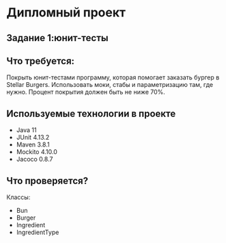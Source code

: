# Дипломный проект
## Задание 1:юнит-тесты

## Что требуется:
Покрыть юнит-тестами программу, которая помогает заказать бургер в Stellar Burgers.
Использовать моки, стабы и параметризацию там, где нужно.
Процент покрытия должен быть не ниже 70%.

## Используемые технологии в проекте
* Java 11
* JUnit 4.13.2
* Maven 3.8.1
* Mockito 4.10.0
* Jacoco 0.8.7

## Что проверяется?
Классы:
* Bun
* Burger
* Ingredient
* IngredientType
